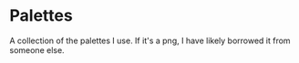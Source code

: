 # Palettes
A collection of the palettes I use. If it's a png, I have likely borrowed it from someone else.
